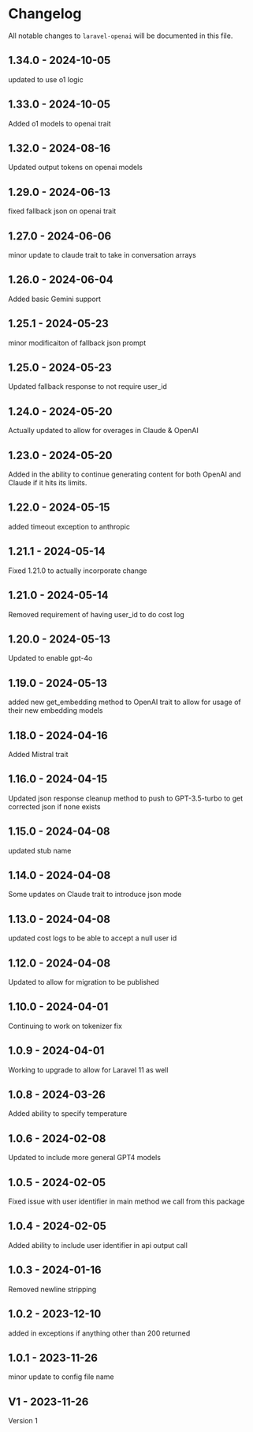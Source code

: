 # Changelog

All notable changes to `laravel-openai` will be documented in this file.

## 1.34.0 - 2024-10-05

updated to use o1 logic

## 1.33.0 - 2024-10-05

Added o1 models to openai trait

## 1.32.0 - 2024-08-16

Updated output tokens on openai models

## 1.29.0 - 2024-06-13

fixed fallback json on openai trait

## 1.27.0 - 2024-06-06

minor update to claude trait to take in conversation arrays

## 1.26.0 - 2024-06-04

Added basic Gemini support

## 1.25.1 - 2024-05-23

minor modificaiton of fallback json prompt

## 1.25.0 - 2024-05-23

Updated fallback response to not require user_id

## 1.24.0 - 2024-05-20

Actually updated to allow for overages in Claude & OpenAI

## 1.23.0 - 2024-05-20

Added in the ability to continue generating content for both OpenAI and Claude if it hits its limits.

## 1.22.0 - 2024-05-15

added timeout exception to anthropic

## 1.21.1 - 2024-05-14

Fixed 1.21.0 to actually incorporate change

## 1.21.0 - 2024-05-14

Removed requirement of having user_id to do cost log

## 1.20.0 - 2024-05-13

Updated to enable gpt-4o

## 1.19.0 - 2024-05-13

added new get_embedding method to OpenAI trait to allow for usage of their new embedding models

## 1.18.0 - 2024-04-16

Added Mistral trait

## 1.16.0 - 2024-04-15

Updated json response cleanup method to push to GPT-3.5-turbo to get corrected json if none exists

## 1.15.0 - 2024-04-08

updated stub name

## 1.14.0 - 2024-04-08

Some updates on Claude trait to introduce json mode

## 1.13.0 - 2024-04-08

updated cost logs to be able to accept a null user id

## 1.12.0 - 2024-04-08

Updated to allow for migration to be published

## 1.10.0 - 2024-04-01

Continuing to work on tokenizer fix

## 1.0.9 - 2024-04-01

Working to upgrade to allow for Laravel 11 as well

## 1.0.8 - 2024-03-26

Added ability to specify temperature

## 1.0.6 - 2024-02-08

Updated to include more general GPT4 models

## 1.0.5 - 2024-02-05

Fixed issue with user identifier in main method we call from this package

## 1.0.4 - 2024-02-05

Added ability to include user identifier in api output call

## 1.0.3 - 2024-01-16

Removed newline stripping

## 1.0.2 - 2023-12-10

added in exceptions if anything other than 200 returned

## 1.0.1 - 2023-11-26

minor update to config file name

## V1 - 2023-11-26

Version 1
